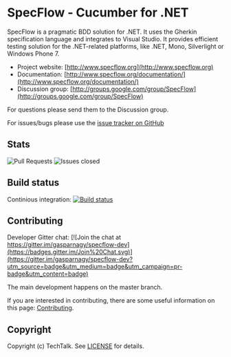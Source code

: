 # SpecFlow - Cucumber for .NET

SpecFlow is a pragmatic BDD solution for .NET. It uses the Gherkin specification language and integrates to Visual Studio. It provides efficient testing solution for the .NET-related platforms, like .NET, Mono, Silverlight or Windows Phone 7.

- Project website: [http://www.specflow.org](http://www.specflow.org)
- Documentation: [http://www.specflow.org/documentation/](http://www.specflow.org/documentation/)
- Discussion group: [http://groups.google.com/group/SpecFlow](http://groups.google.com/group/SpecFlow) 

For questions please send them to the Discussion group.

For issues/bugs please use the [issue tracker on GitHub](https://github.com/techtalk/SpecFlow/issues)

## Stats

![Pull Requests](http://issuestats.com/github/techtalk/specflow/badge/pr?style=flat-square)
![Issues closed](http://issuestats.com/github/techtalk/specflow/badge/issue?style=flat-square)

## Build status
Continious integration: [![Build status](https://ci.appveyor.com/api/projects/status/h9nb6vii9xj8vbtl?svg=true)](https://ci.appveyor.com/project/SpecFlow/specflow-kx1o3)

## Contributing

Developer Gitter chat:
[![Join the chat at https://gitter.im/gasparnagy/specflow-dev](https://badges.gitter.im/Join%20Chat.svg)](https://gitter.im/gasparnagy/specflow-dev?utm_source=badge&utm_medium=badge&utm_campaign=pr-badge&utm_content=badge)

The main development happens on the master branch.

If you are interested in contributing, there are some useful information on this page: [Contributing](https://github.com/techtalk/SpecFlow/wiki/Contributing).

## Copyright

Copyright (c) TechTalk. See [LICENSE](http://go.specflow.org/license) for details.
